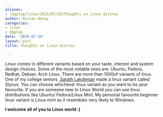 ```yaml
---
aliases:
- /dgplug/linux/2019/07/19/Thoughts_on_linux_distros
author: Kurian Benoy
categories:
- linux
- dgplug
date: '2019-07-19'
layout: post
title: Thoughts on linux distros

---
```


Linux comes in different variants based on your taste, interest and system design choices. Some of the most notable
ones are: Ubuntu, Fedora, Redhat, Debian, Arch Linux. There are more than 1000of variants of linux. One of my college seniors
,[Sarath Lakshman](https://www.linkedin.com/in/sarathlakshman/) made a linux variant called Slynux. You can choose whichever linux variant as you want to be your
favourite. If
you are someone new to Linux World you can use linux distributions like Ubuntu/ Fedora/Linux Mint. My personal favourite
beginner linux variant is Linux mint as it resembles very likely to Windows.

**I welcome all of you to Linux world :)**
